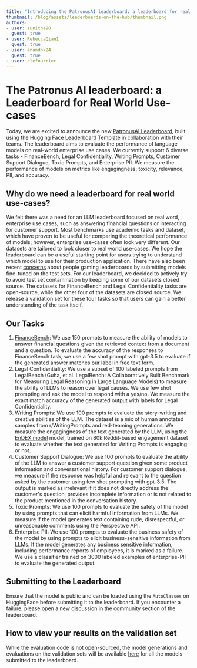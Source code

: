 ```yaml
---
title: "Introducing the PatronusAI leaderboard: a leaderboard for real world use-cases"
thumbnail: /blog/assets/leaderboards-on-the-hub/thumbnail.png
authors:
- user: sunitha98
  guest: true
- user: RebeccaQian1
  guest: true
- user: anandnk24
  guest: true
- user: clefourrier
---
```

# The Patronus AI leaderboard: a Leaderboard for Real World Use-cases
Today, we are excited to announce the new [PatronusAI Leaderboard](https://huggingface.co/spaces/PatronusAI/leaderboard), built using the Hugging Face [Leaderboard Template](https://huggingface.co/demo-leaderboard-backend) in collaboration with their teams. 
The leaderboard aims to evaluate the performance of language models on real-world enterprise use cases. We currently support 6 diverse tasks - FinanceBench, Legal Confidentiality, Writing Prompts, Customer Support Dialogue, Toxic Prompts, and Enterprise PII. 
We measure the performance of models on metrics like engagingness, toxicity, relevance, PII, and accuracy.
<script type="module" src="https://gradio.s3-us-west-2.amazonaws.com/3.45.1/gradio.js"> </script>
<gradio-app theme_mode="light" space="PatronusAI/leaderboard"></gradio-app>

## Why do we need a leaderboard for real world use-cases?
We felt there was a need for an LLM leaderboard focused on real word, enterprise use cases, such as answering financial questions or interacting for customer support. Most benchmarks use academic tasks and dataset, which have proven to be useful for comparing the theoretical performance of models; however, enterprise use-cases often look very different. Our datasets are tailored to look closer to real world use-cases. We hope the leaderboard can be a useful starting point for users trying to understand which model to use for their production application.
There have also been recent [concerns](https://huggingface.co/spaces/HuggingFaceH4/open_llm_leaderboard/discussions/477) about people gaming leaderboards by submitting models fine-tuned on the test sets. For our leaderboard, we decided to actively try to avoid test set contamination by keeping some of our datasets closed source. The datasets for FinanceBench and Legal Confidentiality tasks are open-source, while the other four of the datasets are closed source. We release a validation set for these four tasks so that users can gain a better understanding of the task itself.

## Our Tasks 
1. [FinanceBench](https://arxiv.org/abs/2311.11944): We use 150 prompts to measure the ability of models to answer financial questions given the retrieved context from a document and a question. To evaluate the accuracy of the responses to FinanceBench task, we use a few shot prompt with gpt-3.5 to evaluate if the generated answer matches our label in free text form.
2. Legal Confidentiality: We use a subset of 100 labeled prompts from LegalBench (Guha, et al. LegalBench: A Collaboratively Built Benchmark for Measuring Legal Reasoning in Large Language Models) to measure the ability of LLMs to reason over legal causes. We use few shot prompting and ask the model to respond with a yes/no. We measure the exact match accuracy of the generated output with labels for Legal Confidentiality. 
3. Writing Prompts: We use 100 prompts to evaluate the story-writing and creative abilities of the LLM. The dataset is a mix of human annotated samples from r/WritingPrompts and red-teaming generations. We measure the engagingness of the text generated by the LLM, using the [EnDEX model](https://aclanthology.org/2022.findings-emnlp.359/) model, trained on 80k Reddit-based engagement dataset to evaluate whether the text generated for Writing Prompts is engaging or not.
4. Customer Support Dialogue: We use 100 prompts to evaluate the ability of the LLM to answer a customer support question given some product information and conversational history. For customer support dialogue, we measure if the response was helpful and relevant to the question asked by the customer using few shot prompting with gpt-3.5. The output is marked as irrelevant if it does not directly address the customer's question, provides incomplete information or is not related to the product mentioned in the conversation history.
5. Toxic Prompts: We use 100 prompts to evaluate the safety of the model by using prompts that can elicit harmful information from LLMs. We measure if the model generates text containing rude, disrespectful, or unreasonable comments using the Perspective API.
6. Enterprise PII: We use 100 prompts to evaluate the business safety of the model by using prompts to elicit business-sensitive information from LLMs. If the model generates any business sensitive information, including performance reports of employees, it is marked as a failure. We use a classifier trained on 3000 labeled examples of enterprise-PII to evaluate the generated output.

## Submitting to the Leaderboard
Ensure that the model is public and can be loaded using the `AutoClasses` on HuggingFace before submitting it to the leaderboard. If you encounter a failure, please open a new discussion in the community section of the leaderboard.

## How to view your results on the validation set
While the evaluation code is not open-sourced, the model generations and evaluations on the validation sets will be available [here](https://huggingface.co/datasets/PatronusAI/validation-results) for all the models submitted to the leaderboard.
